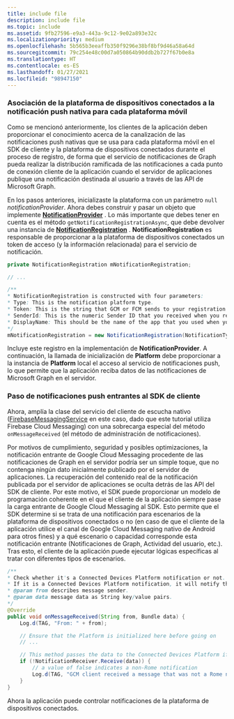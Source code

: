```yaml
---
title: include file
description: include file
ms.topic: include
ms.assetid: 9fb27596-e9a3-443a-9c12-9e02a893e32c
ms.localizationpriority: medium
ms.openlocfilehash: 5b565b3eeaffb350f9296e38bf8bf9d46a58a64d
ms.sourcegitcommit: 79c254e48c00d7a050864b90ddb2b727f67b0e8a
ms.translationtype: HT
ms.contentlocale: es-ES
ms.lasthandoff: 01/27/2021
ms.locfileid: "98947150"
---
```

### <a name="associate-the-connected-devices-platform-with-the-native-push-notification-for-each-mobile-platform"></a>Asociación de la plataforma de dispositivos conectados a la notificación push nativa para cada plataforma móvil 

Como se mencionó anteriormente, los clientes de la aplicación deben proporcionar el conocimiento acerca de la canalización de las notificaciones push nativas que se usa para cada plataforma móvil en el SDK de cliente y la plataforma de dispositivos conectados durante el proceso de registro, de forma que el servicio de notificaciones de Graph pueda realizar la distribución ramificada de las notificaciones a cada punto de conexión cliente de la aplicación cuando el servidor de aplicaciones publique una notificación destinada al usuario a través de las API de Microsoft Graph.

En los pasos anteriores, inicializaste la plataforma con un parámetro `null` *notificationProvider*. Ahora debes construir y pasar un objeto que implemente **[NotificationProvider](/java/api/com.microsoft.connecteddevices.core._notification_provider)** . Lo más importante que debes tener en cuenta es el método `getNotificationRegistrationAsync`, que debe devolver una instancia de **[NotificationRegistration](/java/api/com.microsoft.connecteddevices.core._notification_registration)** . **NotificationRegistration** es responsable de proporcionar a la plataforma de dispositivos conectados un token de acceso (y la información relacionada) para el servicio de notificación.

```java
private NotificationRegistration mNotificationRegistration;

// ...

/**
* NotificationRegistration is constructed with four parameters:
* Type: This is the notification platform type.
* Token: This is the string that GCM or FCM sends to your registration intent service.
* SenderId: This is the numeric Sender ID that you received when you registered your app for push notifications.
* DisplayName: This should be the name of the app that you used when you registered it on the Microsoft dev portal. 
*/
mNotificationRegistration = new NotificationRegistration(NotificationType.FCM, token, FCM_SENDER_ID, "MyAppName");
```

Incluye este registro en la implementación de **NotificationProvider**. A continuación, la llamada de inicialización de **Platform** debe proporcionar a la instancia de **Platform** local el acceso al servicio de notificaciones push, lo que permite que la aplicación reciba datos de las notificaciones de Microsoft Graph en el servidor. 

### <a name="pass-incoming-push-notifications-to-the-client-sdk"></a>Paso de notificaciones push entrantes al SDK de cliente
Ahora, amplía la clase del servicio del cliente de escucha nativo ([FirebaseMessagingService](https://firebase.google.com/docs/reference/android/com/google/firebase/messaging/FirebaseMessagingService) en este caso, dado que este tutorial utiliza Firebase Cloud Messaging) con una sobrecarga especial del método `onMessageReceived` (el método de administración de notificaciones).

Por motivos de cumplimiento, seguridad y posibles optimizaciones, la notificación entrante de Google Cloud Messaging procedente de las notificaciones de Graph en el servidor podría ser un simple toque, que no contenga ningún dato inicialmente publicado por el servidor de aplicaciones. La recuperación del contenido real de la notificación publicada por el servidor de aplicaciones se oculta detrás de las API del SDK de cliente. Por este motivo, el SDK puede proporcionar un modelo de programación coherente en el que el cliente de la aplicación siempre pase la carga entrante de Google Cloud Messaging al SDK. Esto permite que el SDK determine si se trata de una notificación para escenarios de la plataforma de dispositivos conectados o no (en caso de que el cliente de la aplicación utilice el canal de Google Cloud Messaging nativo de Android para otros fines) y a qué escenario o capacidad corresponde esta notificación entrante (Notificaciones de Graph, Actividad del usuario, etc.). Tras esto, el cliente de la aplicación puede ejecutar lógicas específicas al tratar con diferentes tipos de escenarios. 

```java
/**
* Check whether it's a Connected Devices Platform notification or not.
* If it is a Connected Devices Platform notification, it will notify the apps with the information in the notification.
* @param from describes message sender.
* @param data message data as String key/value pairs.
*/
@Override
public void onMessageReceived(String from, Bundle data) {
    Log.d(TAG, "From: " + from);

    // Ensure that the Platform is initialized here before going on
    // ...

    // This method passes the data to the Connected Devices Platform if is compatible.
    if (!NotificationReceiver.Receive(data)) {
        // a value of false indicates a non-Rome notification
        Log.d(TAG, "GCM client received a message that was not a Rome notification");
    }
}
```

Ahora la aplicación puede controlar notificaciones de la plataforma de dispositivos conectados.
